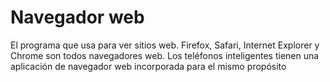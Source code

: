 [Title]: # (Explorador Web)
[Order]: # (132)

# Navegador web 

El programa que usa para ver sitios web. Firefox, Safari, Internet Explorer y Chrome son todos navegadores web. Los teléfonos inteligentes tienen una aplicación de navegador web incorporada para el mismo propósito